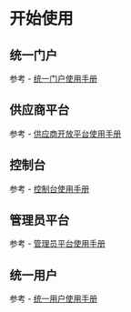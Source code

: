 # 开始使用


## 统一门户
参考 - [统一门户使用手册](./unified_portal.md)

## 供应商平台
参考 - [供应商开放平台使用手册](./supplier_platform.md)

## 控制台
参考 - [控制台使用手册](./console.md)

## 管理员平台
参考 - [管理员平台使用手册](./admin_platform.md)

## 统一用户
参考 - [统一用户使用手册](./unified_user.md)


